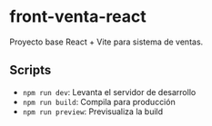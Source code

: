 # front-venta-react

Proyecto base React + Vite para sistema de ventas.

## Scripts

- `npm run dev`: Levanta el servidor de desarrollo
- `npm run build`: Compila para producción
- `npm run preview`: Previsualiza la build
